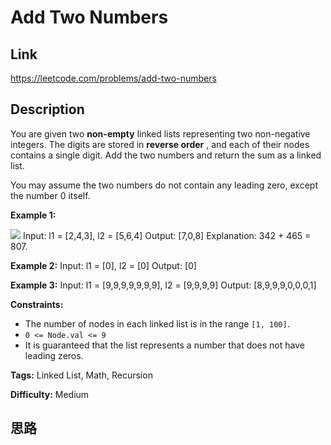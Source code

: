 # Add Two Numbers

## Link

https://leetcode.com/problems/add-two-numbers


## Description

You are given two **non-empty** linked lists representing two non-negative
integers. The digits are stored in **reverse order** , and each of their nodes
contains a single digit. Add the two numbers and return the sum as a linked
list.

You may assume the two numbers do not contain any leading zero, except the
number 0 itself.



**Example 1:**

![](https://assets.leetcode.com/uploads/2020/10/02/addtwonumber1.jpg)
            Input: l1 = [2,4,3], l2 = [5,6,4]    Output: [7,0,8]    Explanation: 342 + 465 = 807.    

**Example 2:**
            Input: l1 = [0], l2 = [0]    Output: [0]    

**Example 3:**
            Input: l1 = [9,9,9,9,9,9,9], l2 = [9,9,9,9]    Output: [8,9,9,9,0,0,0,1]    



**Constraints:**

  * The number of nodes in each linked list is in the range `[1, 100]`.
  * `0 <= Node.val <= 9`
  * It is guaranteed that the list represents a number that does not have leading zeros.


**Tags:** Linked List, Math, Recursion

**Difficulty:** Medium

## 思路

[title]: https://leetcode.com/problems/add-two-numbers

